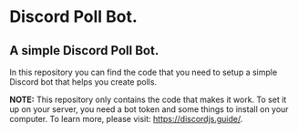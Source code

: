 # Discord Poll Bot.
## A simple Discord Poll Bot.

In this repository you can find the code that you need to setup a simple Discord bot that helps you create polls.

**NOTE:** This repository only contains the code that makes it work. To set it up on your server, you need a bot token and some things to install on your computer. To learn more, please visit: https://discordjs.guide/.
